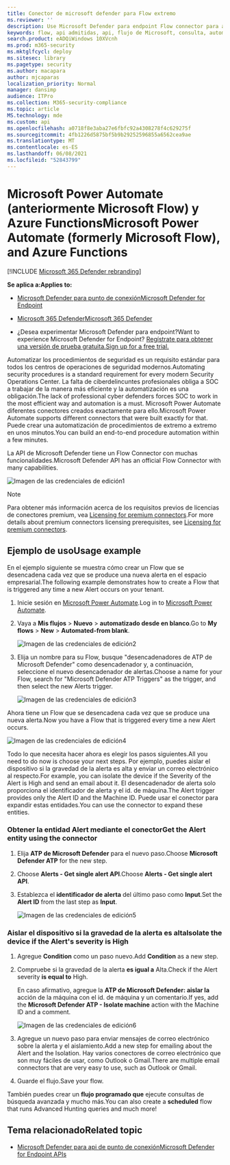 ```yaml
---
title: Conector de microsoft defender para Flow extremo
ms.reviewer: ''
description: Use Microsoft Defender para endpoint Flow connector para automatizar la seguridad y crear un flujo que se desencadenará cada vez que se produzca una nueva alerta en el espacio empresarial.
keywords: flow, api admitidas, api, flujo de Microsoft, consulta, automatización
search.product: eADQiWindows 10XVcnh
ms.prod: m365-security
ms.mktglfcycl: deploy
ms.sitesec: library
ms.pagetype: security
ms.author: macapara
author: mjcaparas
localization_priority: Normal
manager: dansimp
audience: ITPro
ms.collection: M365-security-compliance
ms.topic: article
MS.technology: mde
ms.custom: api
ms.openlocfilehash: a0718f8e3aba27e6fbfc92a4308278f4c629275f
ms.sourcegitcommit: 4fb1226d5875bf5b9b29252596855a6562cea9ae
ms.translationtype: MT
ms.contentlocale: es-ES
ms.lasthandoff: 06/08/2021
ms.locfileid: "52843799"
---
```

# <a name="microsoft-power-automate-formerly-microsoft-flow-and-azure-functions"></a><span data-ttu-id="96035-104">Microsoft Power Automate (anteriormente Microsoft Flow) y Azure Functions</span><span class="sxs-lookup"><span data-stu-id="96035-104">Microsoft Power Automate (formerly Microsoft Flow), and Azure Functions</span></span>

[!INCLUDE [Microsoft 365 Defender rebranding](../../includes/microsoft-defender.md)]

<span data-ttu-id="96035-105">**Se aplica a:**</span><span class="sxs-lookup"><span data-stu-id="96035-105">**Applies to:**</span></span>
- [<span data-ttu-id="96035-106">Microsoft Defender para punto de conexión</span><span class="sxs-lookup"><span data-stu-id="96035-106">Microsoft Defender for Endpoint</span></span>](https://go.microsoft.com/fwlink/p/?linkid=2154037)
- [<span data-ttu-id="96035-107">Microsoft 365 Defender</span><span class="sxs-lookup"><span data-stu-id="96035-107">Microsoft 365 Defender</span></span>](https://go.microsoft.com/fwlink/?linkid=2118804)


- <span data-ttu-id="96035-108">¿Desea experimentar Microsoft Defender para endpoint?</span><span class="sxs-lookup"><span data-stu-id="96035-108">Want to experience Microsoft Defender for Endpoint?</span></span> [<span data-ttu-id="96035-109">Regístrate para obtener una versión de prueba gratuita.</span><span class="sxs-lookup"><span data-stu-id="96035-109">Sign up for a free trial.</span></span>](https://www.microsoft.com/microsoft-365/windows/microsoft-defender-atp?ocid=docs-wdatp-exposedapis-abovefoldlink) 

<span data-ttu-id="96035-110">Automatizar los procedimientos de seguridad es un requisito estándar para todos los centros de operaciones de seguridad modernos.</span><span class="sxs-lookup"><span data-stu-id="96035-110">Automating security procedures is a standard requirement for every modern Security Operations Center.</span></span> <span data-ttu-id="96035-111">La falta de ciberdelincuntes profesionales obliga a SOC a trabajar de la manera más eficiente y la automatización es una obligación.</span><span class="sxs-lookup"><span data-stu-id="96035-111">The lack of professional cyber defenders forces SOC to work in the most efficient way and automation is a must.</span></span> <span data-ttu-id="96035-112">Microsoft Power Automate diferentes conectores creados exactamente para ello.</span><span class="sxs-lookup"><span data-stu-id="96035-112">Microsoft Power Automate supports different connectors that were built exactly for that.</span></span> <span data-ttu-id="96035-113">Puede crear una automatización de procedimientos de extremo a extremo en unos minutos.</span><span class="sxs-lookup"><span data-stu-id="96035-113">You can build an end-to-end procedure automation within a few minutes.</span></span>

<span data-ttu-id="96035-114">La API de Microsoft Defender tiene un Flow Connector con muchas funcionalidades.</span><span class="sxs-lookup"><span data-stu-id="96035-114">Microsoft Defender API has an official Flow Connector with many capabilities.</span></span>

![Imagen de las credenciales de edición1](images/api-flow-0.png)

> [!NOTE]
> <span data-ttu-id="96035-116">Para obtener más información acerca de los requisitos previos de licencias de conectores premium, vea [Licensing for premium connectors](/power-automate/triggers-introduction#licensing-for-premium-connectors).</span><span class="sxs-lookup"><span data-stu-id="96035-116">For more details about premium connectors licensing prerequisites, see [Licensing for premium connectors](/power-automate/triggers-introduction#licensing-for-premium-connectors).</span></span>


## <a name="usage-example"></a><span data-ttu-id="96035-117">Ejemplo de uso</span><span class="sxs-lookup"><span data-stu-id="96035-117">Usage example</span></span>

<span data-ttu-id="96035-118">En el ejemplo siguiente se muestra cómo crear un Flow que se desencadena cada vez que se produce una nueva alerta en el espacio empresarial.</span><span class="sxs-lookup"><span data-stu-id="96035-118">The following example demonstrates how to create a Flow that is triggered any time a new Alert occurs on your tenant.</span></span>

1. <span data-ttu-id="96035-119">Inicie sesión en [Microsoft Power Automate](https://flow.microsoft.com).</span><span class="sxs-lookup"><span data-stu-id="96035-119">Log in to [Microsoft Power Automate](https://flow.microsoft.com).</span></span>

2. <span data-ttu-id="96035-120">Vaya a **Mis flujos**  >  **Nuevo**  >  **automatizado desde en blanco**.</span><span class="sxs-lookup"><span data-stu-id="96035-120">Go to **My flows** > **New** > **Automated-from blank**.</span></span>

    ![Imagen de las credenciales de edición2](images/api-flow-1.png)

3. <span data-ttu-id="96035-122">Elija un nombre para su Flow, busque "desencadenadores de ATP de Microsoft Defender" como desencadenador y, a continuación, seleccione el nuevo desencadenador de alertas.</span><span class="sxs-lookup"><span data-stu-id="96035-122">Choose a name for your Flow, search for "Microsoft Defender ATP Triggers" as the trigger, and then select the new Alerts trigger.</span></span>

    ![Imagen de las credenciales de edición3](images/api-flow-2.png)

<span data-ttu-id="96035-124">Ahora tiene un Flow que se desencadena cada vez que se produce una nueva alerta.</span><span class="sxs-lookup"><span data-stu-id="96035-124">Now you have a Flow that is triggered every time a new Alert occurs.</span></span>

![Imagen de las credenciales de edición4](images/api-flow-3.png)

<span data-ttu-id="96035-126">Todo lo que necesita hacer ahora es elegir los pasos siguientes.</span><span class="sxs-lookup"><span data-stu-id="96035-126">All you need to do now is choose your next steps.</span></span>
<span data-ttu-id="96035-127">Por ejemplo, puedes aislar el dispositivo si la gravedad de la alerta es alta y enviar un correo electrónico al respecto.</span><span class="sxs-lookup"><span data-stu-id="96035-127">For example, you can isolate the device if the Severity of the Alert is High and send an email about it.</span></span>
<span data-ttu-id="96035-128">El desencadenador de alerta solo proporciona el identificador de alerta y el id. de máquina.</span><span class="sxs-lookup"><span data-stu-id="96035-128">The Alert trigger provides only the Alert ID and the Machine ID.</span></span> <span data-ttu-id="96035-129">Puede usar el conector para expandir estas entidades.</span><span class="sxs-lookup"><span data-stu-id="96035-129">You can use the connector to expand these entities.</span></span>

### <a name="get-the-alert-entity-using-the-connector"></a><span data-ttu-id="96035-130">Obtener la entidad Alert mediante el conector</span><span class="sxs-lookup"><span data-stu-id="96035-130">Get the Alert entity using the connector</span></span>

1. <span data-ttu-id="96035-131">Elija **ATP de Microsoft Defender** para el nuevo paso.</span><span class="sxs-lookup"><span data-stu-id="96035-131">Choose **Microsoft Defender ATP** for the new step.</span></span>

2. <span data-ttu-id="96035-132">Choose **Alerts - Get single alert API**.</span><span class="sxs-lookup"><span data-stu-id="96035-132">Choose **Alerts - Get single alert API**.</span></span>

3. <span data-ttu-id="96035-133">Establezca el **identificador de alerta** del último paso como **Input**.</span><span class="sxs-lookup"><span data-stu-id="96035-133">Set the **Alert ID** from the last step as **Input**.</span></span>

    ![Imagen de las credenciales de edición5](images/api-flow-4.png)

### <a name="isolate-the-device-if-the-alerts-severity-is-high"></a><span data-ttu-id="96035-135">Aislar el dispositivo si la gravedad de la alerta es alta</span><span class="sxs-lookup"><span data-stu-id="96035-135">Isolate the device if the Alert's severity is High</span></span>

1. <span data-ttu-id="96035-136">Agregue **Condition** como un paso nuevo.</span><span class="sxs-lookup"><span data-stu-id="96035-136">Add **Condition** as a new step.</span></span>

2. <span data-ttu-id="96035-137">Compruebe si la gravedad de la alerta **es igual a** Alta.</span><span class="sxs-lookup"><span data-stu-id="96035-137">Check if the Alert severity **is equal to** High.</span></span>

   <span data-ttu-id="96035-138">En caso afirmativo, agregue la **ATP de Microsoft Defender: aislar la** acción de la máquina con el id. de máquina y un comentario.</span><span class="sxs-lookup"><span data-stu-id="96035-138">If yes, add the **Microsoft Defender ATP - Isolate machine** action with the Machine ID and a comment.</span></span>

    ![Imagen de las credenciales de edición6](images/api-flow-5.png)

3. <span data-ttu-id="96035-140">Agregue un nuevo paso para enviar mensajes de correo electrónico sobre la alerta y el aislamiento.</span><span class="sxs-lookup"><span data-stu-id="96035-140">Add a new step for emailing about the Alert and the Isolation.</span></span> <span data-ttu-id="96035-141">Hay varios conectores de correo electrónico que son muy fáciles de usar, como Outlook o Gmail.</span><span class="sxs-lookup"><span data-stu-id="96035-141">There are multiple email connectors that are very easy to use, such as Outlook or Gmail.</span></span>

4. <span data-ttu-id="96035-142">Guarde el flujo.</span><span class="sxs-lookup"><span data-stu-id="96035-142">Save your flow.</span></span>

<span data-ttu-id="96035-143">También puedes crear un **flujo programado que** ejecute consultas de búsqueda avanzada y mucho más.</span><span class="sxs-lookup"><span data-stu-id="96035-143">You can also create a **scheduled** flow that runs Advanced Hunting queries and much more!</span></span>

## <a name="related-topic"></a><span data-ttu-id="96035-144">Tema relacionado</span><span class="sxs-lookup"><span data-stu-id="96035-144">Related topic</span></span>
- [<span data-ttu-id="96035-145">Microsoft Defender para api de punto de conexión</span><span class="sxs-lookup"><span data-stu-id="96035-145">Microsoft Defender for Endpoint APIs</span></span>](apis-intro.md)
